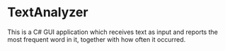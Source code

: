 # TextAnalyzer
This is a C# GUI application which receives text as input and reports the most frequent word in it, together with how often it occurred.